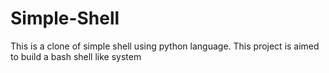 # Simple-Shell
This is a clone of simple shell using python language. This project is aimed to build a bash shell like system 
